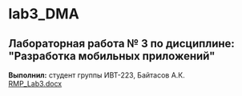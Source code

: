 # lab3_DMA
## Лабораторная работа № 3 по дисциплине: "Разработка мобильных приложений"
**Выполнил:** студент группы ИВТ-223, Байтасов А.К.  
[RMP_Lab3.docx](https://github.com/Ausare31/lab3_DMA/files/11572053/RMP_Lab3.docx)
